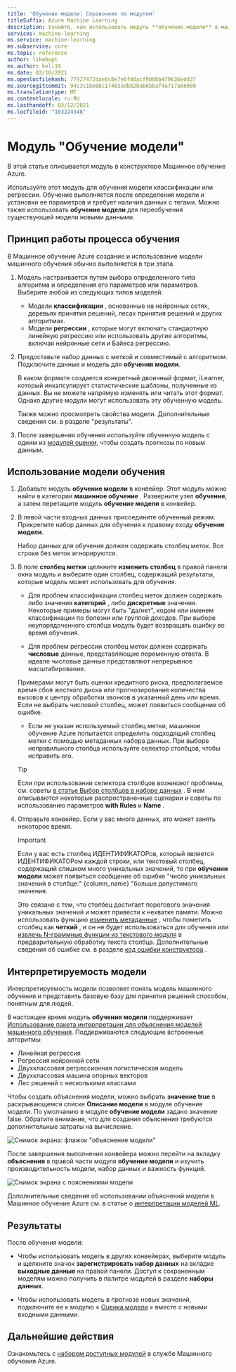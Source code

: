 ```yaml
---
title: 'Обучение модели: Справочник по модулям'
titleSuffix: Azure Machine Learning
description: Узнайте, как использовать модуль **обучение модели** в машинное обучение Azure для обучения модели классификации или регрессии.
services: machine-learning
ms.service: machine-learning
ms.subservice: core
ms.topic: reference
author: likebupt
ms.author: keli19
ms.date: 03/10/2021
ms.openlocfilehash: 77927472dae6c8e7e6fddacf9088b479636edd37
ms.sourcegitcommit: 94c3c1be6bc17403adbb2bab6bbaf4a717a66009
ms.translationtype: MT
ms.contentlocale: ru-RU
ms.lasthandoff: 03/12/2021
ms.locfileid: "103224348"
---
```

# <a name="train-model-module"></a>Модуль "Обучение модели"

В этой статье описывается модуль в конструкторе Машинное обучение Azure.

Используйте этот модуль для обучения модели классификации или регрессии. Обучение выполняется после определения модели и установки ее параметров и требует наличия данных с тегами. Можно также использовать **обучение модели** для переобучения существующей модели новыми данными. 

## <a name="how-the-training-process-works"></a>Принцип работы процесса обучения

В Машинное обучение Azure создание и использование модели машинного обучения обычно выполняется в три этапа. 

1. Модель настраивается путем выбора определенного типа алгоритма и определения его параметров или параметров. Выберите любой из следующих типов моделей: 

    + Модели **классификации** , основанные на нейронных сетях, деревьях принятия решений, лесах принятия решений и других алгоритмах.
    + Модели **регрессии** , которые могут включать стандартную линейную регрессию или использовать другие алгоритмы, включая нейронные сети и Байеса регрессию.  

2. Предоставьте набор данных с меткой и совместимый с алгоритмом. Подключите данные и модель для **обучения модели**.

    В каком формате создается конкретный двоичный формат, iLearner, который инкапсулирует статистические шаблоны, полученные из данных. Вы не можете напрямую изменять или читать этот формат. Однако другие модули могут использовать эту обученную модель. 
    
    Также можно просмотреть свойства модели. Дополнительные сведения см. в разделе "результаты".

3. После завершения обучения используйте обученную модель с одним из [модулей оценки](./score-model.md), чтобы создать прогнозы по новым данным.

## <a name="how-to-use-train-model"></a>Использование модели обучения 
    
1. Добавьте модуль **обучение модели** в конвейер.  Этот модуль можно найти в категории **машинное обучение** . Разверните узел **обучение**, а затем перетащите модуль **обучение модели** в конвейер.
  
1.  В левой части входных данных присоедините обученный режим. Прикрепите набор данных для обучения к правому входу **обучение модели**.

    Набор данных для обучения должен содержать столбец меток. Все строки без меток игнорируются.
  
1.  В поле **столбец метки** щелкните **изменить столбец** в правой панели окна модуль и выберите один столбец, содержащий результаты, которые модель может использовать для обучения.
  
    - Для проблем классификации столбец меток должен содержать либо значения **категорий** , либо **дискретные** значения. Некоторые примеры могут быть "да/нет", кодом или именем классификации по болезни или группой доходов.  При выборе неупорядоченного столбца модуль будет возвращать ошибку во время обучения.
  
    -   Для проблем регрессии столбец меток должен содержать **числовые** данные, представляющие переменную ответа. В идеале числовые данные представляют непрерывное масштабирование. 
    
    Примерами могут быть оценки кредитного риска, предполагаемое время сбоя жесткого диска или прогнозирование количества вызовов к центру обработки звонков в указанный день или время.  Если не выбрать числовой столбец, может появиться сообщение об ошибке.
  
    -   Если не указан используемый столбец метки, машинное обучение Azure попытается определить подходящий столбец метки с помощью метаданных набора данных. При выборе неправильного столбца используйте селектор столбцов, чтобы исправить его.
  
    > [!TIP] 
    > Если при использовании селектора столбцов возникают проблемы, см. советы [в статье Выбор столбцов в наборе данных](./select-columns-in-dataset.md) . В нем описываются некоторые распространенные сценарии и советы по использованию параметров **with Rules** и **Name** .
  
1.  Отправьте конвейер. Если у вас много данных, это может занять некоторое время.

    > [!IMPORTANT] 
    > Если у вас есть столбец ИДЕНТИФИКАТОРов, который является ИДЕНТИФИКАТОРом каждой строки, или текстовый столбец, содержащий слишком много уникальных значений, то при **обучении модели** может появиться сообщение об ошибке "число уникальных значений в столбце:" {column_name} "больше допустимого значения.
    >
    > Это связано с тем, что столбец достигает порогового значения уникальных значений и может привести к нехватке памяти. Можно использовать функцию [изменить метаданные](edit-metadata.md) , чтобы пометить столбец как **четкий** , и он не будет использоваться для обучения или [извлечь N-граммные функции из текстового модуля](extract-n-gram-features-from-text.md) в предварительную обработку текста столбца. Дополнительные сведения об ошибке см. в разделе [код ошибки конструктора](././designer-error-codes.md) .

## <a name="model-interpretability"></a>Интерпретируемость модели

Интерпретируемость модели позволяет понять модель машинного обучения и представить базовую базу для принятия решений способом, понятным для людей.

В настоящее время модуль **обучения модели** поддерживает [Использование пакета интерпретации для объяснения моделей машинного обучения](https://docs.microsoft.com/azure/machine-learning/how-to-machine-learning-interpretability-aml#generate-feature-importance-values-via-remote-runs). Поддерживаются следующие встроенные алгоритмы:

- Линейная регрессия
- Регрессия нейронной сети
- Двухклассовая регрессионная логистическая модель
- Двухклассовая машина опорных векторов
- Лес решений с несколькими классами

Чтобы создать объяснения модели, можно выбрать **значение true** в раскрывающемся списке **Описание модели** в модуле обучение модели. По умолчанию в модуле **обучение модели** задано значение false. Обратите внимание, что для создания объяснения требуются дополнительные затраты на вычисление.

![Снимок экрана: флажок "объяснение модели"](./media/module/train-model-explanation-checkbox.png)

После завершения выполнения конвейера можно перейти на вкладку **объяснения** в правой части модуля **обучение модели** и изучить производительность модели, набор данных и важность функций.

![Снимок экрана с пояснениями модели](./media/module/train-model-explanations-tab.gif)

Дополнительные сведения об использовании объяснений модели в Машинное обучение Azure см. в статье о [интерпретации моделей ML](https://docs.microsoft.com/azure/machine-learning/how-to-machine-learning-interpretability-aml#generate-feature-importance-values-via-remote-runs).

## <a name="results"></a>Результаты

После обучения модели:


+ Чтобы использовать модель в других конвейерах, выберите модуль и щелкните значок **зарегистрировать набор данных** на вкладке **выходные данные** на правой панели. Доступ к сохраненным моделям можно получить в палитре модулей в разделе **наборы данных**.

+ Чтобы использовать модель в прогнозе новых значений, подключите ее к модулю « [Оценка модели](./score-model.md) » вместе с новыми входными данными.


## <a name="next-steps"></a>Дальнейшие действия

Ознакомьтесь с [набором доступных модулей](module-reference.md) в службе Машинного обучения Azure. 